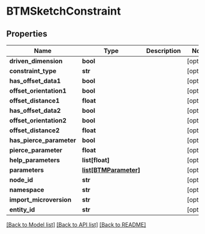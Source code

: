 # BTMSketchConstraint

## Properties
Name | Type | Description | Notes
------------ | ------------- | ------------- | -------------
**driven_dimension** | **bool** |  | [optional] 
**constraint_type** | **str** |  | [optional] 
**has_offset_data1** | **bool** |  | [optional] 
**offset_orientation1** | **bool** |  | [optional] 
**offset_distance1** | **float** |  | [optional] 
**has_offset_data2** | **bool** |  | [optional] 
**offset_orientation2** | **bool** |  | [optional] 
**offset_distance2** | **float** |  | [optional] 
**has_pierce_parameter** | **bool** |  | [optional] 
**pierce_parameter** | **float** |  | [optional] 
**help_parameters** | **list[float]** |  | [optional] 
**parameters** | [**list[BTMParameter]**](BTMParameter.md) |  | [optional] 
**node_id** | **str** |  | [optional] 
**namespace** | **str** |  | [optional] 
**import_microversion** | **str** |  | [optional] 
**entity_id** | **str** |  | [optional] 

[[Back to Model list]](../README.md#documentation-for-models) [[Back to API list]](../README.md#documentation-for-api-endpoints) [[Back to README]](../README.md)


